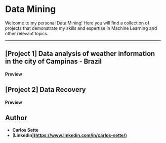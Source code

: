 # Data Mining
Welcome to my personal Data Mining! Here you will find a collection of projects that demonstrate my skills and expertise in Machine Learning and other relevant topics.

---
## [Project 1] Data analysis of weather information in the city of Campinas - Brazil




#### Preview


## [Project 2] Data Recovery


#### Preview



## Author
- <b>Carlos Sette</b>
- <b>[LinkedIn][(https://www.linkedin.com/in/carlos-sette/)](https://www.linkedin.com/in/carlos-sette/)</b>
